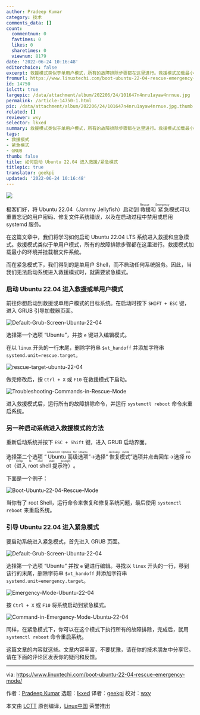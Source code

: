 ```yaml
---
author: Pradeep Kumar
category: 技术
comments_data: []
count:
  commentnum: 0
  favtimes: 0
  likes: 0
  sharetimes: 0
  viewnum: 8179
date: '2022-06-24 10:16:48'
editorchoice: false
excerpt: 救援模式类似于单用户模式，所有的故障排除步骤都在这里进行。救援模式加载最小的环境并挂载根文件系统。
fromurl: https://www.linuxtechi.com/boot-ubuntu-22-04-rescue-emergency-mode/
id: 14750
islctt: true
largepic: /data/attachment/album/202206/24/101647n4nru1ayaw4nrnue.jpg
permalink: /article-14750-1.html
pic: /data/attachment/album/202206/24/101647n4nru1ayaw4nrnue.jpg.thumb.jpg
related: []
reviewer: wxy
selector: lkxed
summary: 救援模式类似于单用户模式，所有的故障排除步骤都在这里进行。救援模式加载最小的环境并挂载根文件系统。
tags:
- 救援模式
- 紧急模式
- GRUB
thumb: false
title: 如何启动 Ubuntu 22.04 进入救援/紧急模式
titlepic: true
translator: geekpi
updated: '2022-06-24 10:16:48'
---
```


![](/data/attachment/album/202206/24/101647n4nru1ayaw4nrnue.jpg)


极客们好，将 Ubuntu 22.04（Jammy Jellyfish）启动到<ruby> 救援 <rt>  Rescue </rt></ruby>和<ruby> 紧急 <rt>  Emergency </rt></ruby>模式可以重置忘记的用户密码、修复文件系统错误，以及在启动过程中禁用或启用 systemd 服务。


在这篇文章中，我们将学习如何启动 Ubuntu 22.04 LTS 系统进入救援和应急模式。救援模式类似于单用户模式，所有的故障排除步骤都在这里进行。救援模式加载最小的环境并挂载根文件系统。


而在紧急模式下，我们得到的是单用户 Shell，而不启动任何系统服务。因此，当我们无法启动系统进入救援模式时，就需要紧急模式。


### 启动 Ubuntu 22.04 进入救援或单用户模式


前往你想启动到救援或单用户模式的目标系统。在启动时按下 `SHIFT + ESC` 键，进入 GRUB 引导加载器页面。


![Default-Grub-Screen-Ubuntu-22-04](/data/attachment/album/202206/24/101648dyyt1prdmp0mogli.png)


选择第一个选项 “Ubuntu”，并按 `e` 键进入编辑模式。


在以 `linux` 开头的一行末尾，删除字符串 `$vt_handoff` 并添加字符串 `systemd.unit=rescue.target`。


![rescue-target-ubuntu-22-04](/data/attachment/album/202206/24/101648ow71q91s3h3w1phh.png)


做完修改后，按 `Ctrl + X` 或 `F10` 在救援模式下启动。


![Troubleshooting-Commands-in-Rescue-Mode](/data/attachment/album/202206/24/101648cb8dtgu5tggdjzdx.png)


进入救援模式后，运行所有的故障排除命令，并运行 `systemctl reboot` 命令来重启系统。


### 另一种启动系统进入救援模式的方法


重新启动系统并按下 `ESC + Shift` 键，进入 GRUB 启动界面。


选择第二个选项 “<ruby> Ubuntu 高级选项 <rt>  Advanced Options for Ubuntu </rt></ruby>”->选择“<ruby> 恢复模式 <rt>  recovery mode </rt></ruby>”选项并点击回车->选择 <ruby> root（进入 root shell 提示符） <rt>  root (Drop to root shell prompt) </rt></ruby>。


下面是一个例子：


![Boot-Ubuntu-22-04-Rescue-Mode](/data/attachment/album/202206/24/101649btt8jfi0o0gv0zrz.gif)


当你有了 root Shell，运行命令来恢复和修复系统问题，最后使用 `systemctl reboot` 来重启系统。


### 引导 Ubuntu 22.04 进入紧急模式


要启动系统进入紧急模式，首先进入 GRUB 页面。


![Default-Grub-Screen-Ubuntu-22-04](/data/attachment/album/202206/24/101648dyyt1prdmp0mogli.png)


选择第一个选项 “Ubuntu” 并按 `e` 键进行编辑。寻找以 `linux` 开头的一行，移到该行的末尾，删除字符串 `$vt_handoff` 并添加字符串 `systemd.unit=emergency.target`。


![Emergency-Mode-Ubuntu-22-04](/data/attachment/album/202206/24/101649vf8zc63f1231f3lk.png)


按 `Ctrl + X` 或 `F10` 将系统启动到紧急模式。


![Command-in-Emergency-Mode-Ubuntu-22-04](/data/attachment/album/202206/24/101649yl9dv8ba5fk9g18b.png)


同样，在紧急模式下，你可以在这个模式下执行所有的故障排除，完成后，就用 `systemctl reboot` 命令重启系统。


这篇文章的内容就这些。文章内容丰富，不要犹豫，请在你的技术朋友中分享它。请在下面的评论区发表你的疑问和反馈。




---


via: <https://www.linuxtechi.com/boot-ubuntu-22-04-rescue-emergency-mode/>


作者：[Pradeep Kumar](https://www.linuxtechi.com/author/pradeep/) 选题：[lkxed](https://github.com/lkxed) 译者：[geekpi](https://github.com/geekpi) 校对：[wxy](https://github.com/wxy)


本文由 [LCTT](https://github.com/LCTT/TranslateProject) 原创编译，[Linux中国](https://linux.cn/) 荣誉推出
